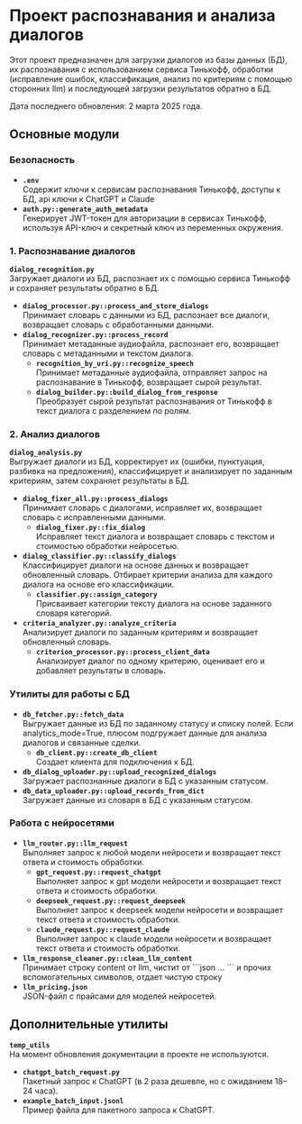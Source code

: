 # Проект распознавания и анализа диалогов

Этот проект предназначен для загрузки диалогов из базы данных (БД), их распознавания с использованием сервиса Тинькофф, обработки (исправление ошибок, классификация, анализ по критериям c помощью сторонних llm) и последующей загрузки результатов обратно в БД.

Дата последнего обновления: 2 марта 2025 года.

## Основные модули

### Безопасность
- **`.env`**  
  Содержит ключи к сервисам распознавания Тинькофф, доступы к БД, api ключи к ChatGPT и Claude
- **`auth.py::generate_auth_metadata`**  
  Генерирует JWT-токен для авторизации в сервисах Тинькофф, используя API-ключ и секретный ключ из переменных окружения.

### 1. Распознавание диалогов
**`dialog_recognition.py`**  
  Загружает диалоги из БД, распознает их с помощью сервиса Тинькофф и сохраняет результаты обратно в БД.
- **`dialog_processor.py::process_and_store_dialogs`**  
  Принимает словарь с данными из БД, распознает все диалоги, возвращает словарь с обработанными данными.
 - **`dialog_recognizer.py::process_record`**  
    Принимает метаданные аудиофайла, распознает его, возвращает словарь с метаданными и текстом диалога.
    - **`recognition_by_uri.py::recognize_speech`**  
      Принимает метаданные аудиофайла, отправляет запрос на распознавание в Тинькофф, возвращает сырой результат.
    - **`dialog_builder.py::build_dialog_from_response`**  
      Преобразует сырой результат распознавания от Тинькофф в текст диалога с разделением по ролям.

### 2. Анализ диалогов
**`dialog_analysis.py`**  
Выгружает диалоги из БД, корректирует их (ошибки, пунктуация, разбивка на предложения), классифицирует и анализирует по заданным критериям, затем сохраняет результаты в БД.
- **`dialog_fixer_all.py::process_dialogs`**  
  Принимает словарь с диалогами, исправляет их, возвращает словарь с исправленными данными.
  - **`dialog_fixer.py::fix_dialog`**  
    Исправляет текст диалога и возвращает словарь с текстом и стоимостью обработки нейросетью.
- **`dialog_classifier.py::classify_dialogs`**  
  Классифицирует диалоги на основе данных и возвращает обновленный словарь. Отбирает критерии анализа для каждого диалога на основе его классификации.
  - **`classifier.py::assign_category`**  
    Присваивает категории тексту диалога на основе заданного словаря категорий.
- **`criteria_analyzer.py::analyze_criteria`**  
  Анализирует диалоги по заданным критериям и возвращает обновленный словарь.
  - **`criterion_processor.py::process_client_data`**  
    Анализирует диалог по одному критерию, оценивает его и добавляет результаты в словарь.

### Утилиты для работы с БД
- **`db_fetcher.py::fetch_data`**  
  Выгружает данные из БД по заданному статусу и списку полей. Если analytics_mode=True, плюсом подгружает данные для анализа диалогов и связанные сделки. 
  - **`db_client.py::create_db_client`**  
    Создает клиента для подключения к БД.
- **`db_dialog_uploader.py::upload_recognized_dialogs`**  
  Загружает распознанные диалоги в БД с указанным статусом.
- **`db_data_uploader.py::upload_records_from_dict`**  
  Загружает данные из словаря в БД с указанным статусом.

### Работа с нейросетями
- **`llm_router.py::llm_request`**  
Выполняет запрос к любой модели нейросети и возвращает текст ответа и стоимость обработки.
  - **`gpt_request.py::request_chatgpt`**  
  Выполняет запрос к gpt модели нейросети и возвращает текст ответа и стоимость обработки.
  - **`deepseek_request.py::request_deepseek`**  
    Выполняет запрос к deepseek модели нейросети и возвращает текст ответа и стоимость обработки.
  - **`claude_request.py::request_claude`**  
    Выполняет запрос к claude модели нейросети и возвращает текст ответа и стоимость обработки.
- **`llm_response_cleaner.py::clean_llm_content`**  
  Принимает строку content от llm, чистит от \`\`\`json ... \`\`\` и прочих вспомогательных символов, отдает чистую строку
- **`llm_pricing.json`**  
  JSON-файл с прайсами для моделей нейросетей.

## Дополнительные утилиты
**`temp_utils`**  
  На момент обновления документации в проекте не используются.
- **`chatgpt_batch_request.py`**  
  Пакетный запрос к ChatGPT (в 2 раза дешевле, но с ожиданием 18–24 часа).
- **`example_batch_input.jsonl`**  
  Пример файла для пакетного запроса к ChatGPT.
